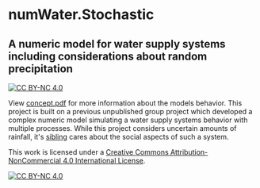 # numWater.Stochastic

## A numeric model for water supply systems including considerations about random precipitation

[![CC BY-NC 4.0][cc-by-nc-shield]][cc-by-nc]

View [concept.pdf](https://github.com/robertegel/numWater.Stochastic/blob/master/concept.pdf) for more information about the models behavior.
This project is built on a previous unpublished group project which developed a complex numeric model simulating a water supply systems behavior with multiple processes.
While this project considers uncertain amounts of rainfall, it's [sibling](https://github.com/robertegel/numWater.Stochastic) cares about the social aspects of such a system.

This work is licensed under a [Creative Commons Attribution-NonCommercial 4.0 International License][cc-by-nc].

[![CC BY-NC 4.0][cc-by-nc-image]][cc-by-nc]

[cc-by-nc]: http://creativecommons.org/licenses/by-nc/4.0/
[cc-by-nc-image]: https://licensebuttons.net/l/by-nc/4.0/88x31.png
[cc-by-nc-shield]: https://img.shields.io/badge/License-CC%20BY--NC%204.0-lightgrey.svg
